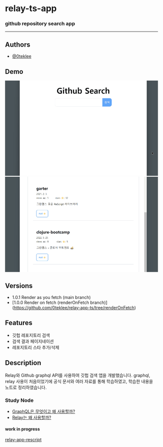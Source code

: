 # relay-ts-app

### github repository search app

---

## Authors

- [@0teklee](https://www.github.com/0teklee)

## Demo

<img src="public/asset/search_pagination.gif" alt="search">
<img src="public/asset/addstar_removestar.gif" alt="addRemove">

## Versions

- 1.0.1 Render as you fetch (main branch)
- [1.0.0 Render on fetch (renderOnFetch branch)] (https://github.com/0teklee/relay-app-ts/tree/renderOnFetch)

## Features

- 깃헙 레포지토리 검색
- 검색 결과 페이지네이션
- 레포지토리 스타 추가/삭제

## Description

Relay와 Github graphql API를 사용하여 깃헙 검색 앱을 개발했습니다. graphql, relay 사용이 처음이었기에 공식 문서와 여러 자료를 통해 학습하였고, 학습한 내용을 노트로 정리하였습니다.

### Study Node

- [GraphQL은 무엇이고 왜 사용할까?](https://teklog.site/blog/17)
- [Relay는 왜 사용할까?](https://teklog.site/blog/18)

#### work in progress

[relay-app-rescript](https://github.com/0teklee/relay-app-rescript)
